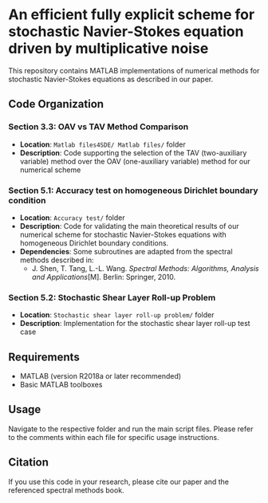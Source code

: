 # An efficient fully explicit scheme for stochastic Navier-Stokes equation driven by multiplicative noise

This repository contains MATLAB implementations of numerical methods for stochastic Navier-Stokes equations as described in our paper.

## Code Organization

### Section 3.3: OAV vs TAV Method Comparison
- **Location**: `Matlab files4SDE/ Matlab files/` folder
- **Description**: Code supporting the selection of the TAV (two-auxiliary variable) method over the OAV (one-auxiliary variable) method for our numerical scheme


### Section 5.1: Accuracy test on homogeneous Dirichlet boundary condition  
- **Location**: `Accuracy test/` folder
- **Description**: Code for validating the main theoretical results of our numerical scheme for stochastic Navier-Stokes equations with homogeneous Dirichlet boundary conditions.
- **Dependencies**: Some subroutines are adapted from the spectral methods described in:
  - J. Shen, T. Tang, L.-L. Wang. *Spectral Methods: Algorithms, Analysis and Applications*[M]. Berlin: Springer, 2010.

### Section 5.2: Stochastic Shear Layer Roll-up Problem
- **Location**: `Stochastic shear layer roll-up problem/` folder
- **Description**: Implementation for the stochastic shear layer roll-up test case

## Requirements
- MATLAB (version R2018a or later recommended)
- Basic MATLAB toolboxes

## Usage
Navigate to the respective folder and run the main script files. Please refer to the comments within each file for specific usage instructions.

## Citation
If you use this code in your research, please cite our paper and the referenced spectral methods book.
